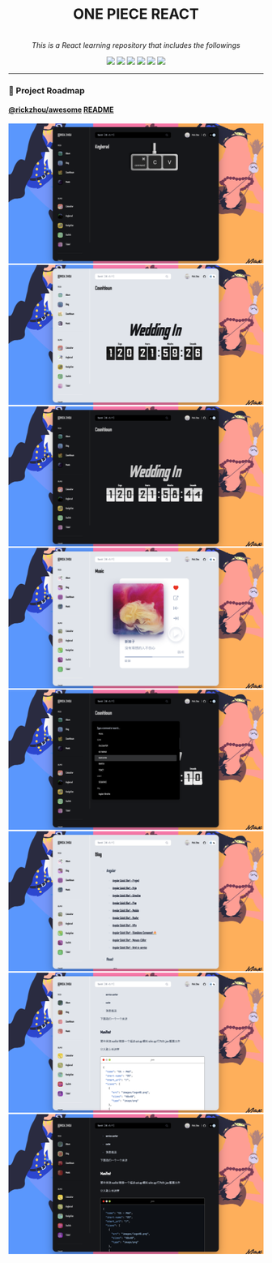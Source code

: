 <h1 align="center">ONE PIECE REACT</h1>

<p align="center">
  <img src="https://cdn.jsdelivr.net/gh/rick-chou/rick-assets/png/28.png" alt="" height="60px"/>
  <br>
  <i>This is a React learning repository that includes the followings</i>
  <br>
</p>

<p align="center">
  <img src="https://cdn.jsdelivr.net/gh/rick-chou/rick-assets/webp/js.webp" width="80" />
  <img src="https://cdn.jsdelivr.net/gh/rick-chou/rick-assets/webp/react.webp" width="80" />
  <img src="https://cdn.jsdelivr.net/gh/rick-chou/rick-assets/webp/vue.webp" width="80" />
  <img src="https://cdn.jsdelivr.net/gh/rick-chou/rick-assets/webp/python.webp" width="80" />
  <img src="https://cdn.jsdelivr.net/gh/rick-chou/rick-assets/webp/github.webp" width="80" />
  <img src="https://cdn.jsdelivr.net/gh/rick-chou/rick-assets/webp/vscode.webp" width="80" />
</p>

<hr>

### 🌟 Project Roadmap

#### [@rickzhou/awesome](https://rick-chou.github.io/react-awesome/) [README](projects/@rick-awesome/README.md)

![demo](assets/blog_demo.png)
![demo](assets/blog_theme_light.png)
![demo](assets/blog_theme_dark.png)
![demo](assets/blog_music.png)
![demo](assets/blog_search.png)
![demo](assets/blog_blog.png)
![demo](assets/blog_light.png)
![demo](assets/blog_dark.png)
